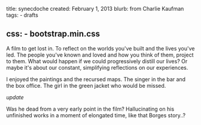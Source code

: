 title: synecdoche
created: February 1, 2013
blurb: from Charlie Kaufman
tags:
    - drafts

css:
    - bootstrap.min.css
---

A film to get lost in.
To reflect on the worlds you've built and the lives you've led.
The people you've known and loved and how you think of them, project to them.
What would happen if we could progressively distill our lives?
Or maybe it's about our constant, simplifying reflections on our experiences.

I enjoyed the paintings and the recursed maps.
The singer in the bar and the box office.
The girl in the green jacket who would be missed.

*update*

Was he dead from a very early point in the film?
Hallucinating on his unfinished works in a moment of elongated time, 
like that Borges story..?
